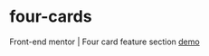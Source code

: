 # four-cards
Front-end mentor | Four card feature section [demo](https://siha2.github.io/four-cards/)
